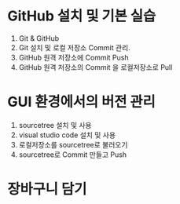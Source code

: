 # GitHub 설치 및 기본 실습
1. Git & GitHub
2. Git 설치 및 로컬 저장소 Commit 관리.
3. GitHub 원격 저장소에 Commit Push
4. GitHub 원격 저장소의 Commit 을 로컬저장소로 Pull
# GUI 환경에서의 버전 관리
1. sourcetree 설치 및 사용
2. visual studio code 설치 및 사용
3. 로컬저장소를 sourcetree로 불러오기
4. sourcetree로 Commit 만들고 Push
# 장바구니 담기
